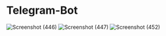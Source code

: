 # Telegram-Bot
![Screenshot (446)](https://github.com/user-attachments/assets/ee047770-1275-4ba5-ae4a-c6d418d2fdad)
![Screenshot (447)](https://github.com/user-attachments/assets/ec02d6b0-61bb-4d43-ad4a-137c316659e5)
![Screenshot (452)](https://github.com/user-attachments/assets/dfc5a6dd-78d5-49eb-9dfb-bd2ad069bb9e)

